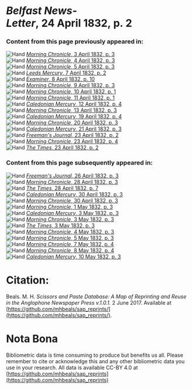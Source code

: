 # *Belfast News-Letter*, 24 April 1832, p. 2  
  
### Content from this page previously appeared in:  
![Hand](http://scissorsandpaste.net/wp-content/uploads/2017/06/smallhandpointer.png) [*Morning Chronicle*, 3 April 1832, p. 3](https://mhbeals.github.io/sap_html/Morning-Chronicle/Morning-Chronicle-3-April-1832-p-3)  
![Hand](http://scissorsandpaste.net/wp-content/uploads/2017/06/smallhandpointer.png) [*Morning Chronicle*, 4 April 1832, p. 3](https://mhbeals.github.io/sap_html/Morning-Chronicle/Morning-Chronicle-4-April-1832-p-3)  
![Hand](http://scissorsandpaste.net/wp-content/uploads/2017/06/smallhandpointer.png) [*Morning Chronicle*, 5 April 1832, p. 3](https://mhbeals.github.io/sap_html/Morning-Chronicle/Morning-Chronicle-5-April-1832-p-3)  
![Hand](http://scissorsandpaste.net/wp-content/uploads/2017/06/smallhandpointer.png) [*Leeds Mercury*, 7 April 1832, p. 2](https://mhbeals.github.io/sap_html/Leeds-Mercury/Leeds-Mercury-7-April-1832-p-2)  
![Hand](http://scissorsandpaste.net/wp-content/uploads/2017/06/smallhandpointer.png) [*Examiner*, 8 April 1832, p. 10](https://mhbeals.github.io/sap_html/Examiner/Examiner-8-April-1832-p-10)  
![Hand](http://scissorsandpaste.net/wp-content/uploads/2017/06/smallhandpointer.png) [*Morning Chronicle*, 9 April 1832, p. 3](https://mhbeals.github.io/sap_html/Morning-Chronicle/Morning-Chronicle-9-April-1832-p-3)  
![Hand](http://scissorsandpaste.net/wp-content/uploads/2017/06/smallhandpointer.png) [*Morning Chronicle*, 10 April 1832, p. 1](https://mhbeals.github.io/sap_html/Morning-Chronicle/Morning-Chronicle-10-April-1832-p-1)  
![Hand](http://scissorsandpaste.net/wp-content/uploads/2017/06/smallhandpointer.png) [*Morning Chronicle*, 11 April 1832, p. 1](https://mhbeals.github.io/sap_html/Morning-Chronicle/Morning-Chronicle-11-April-1832-p-1)  
![Hand](http://scissorsandpaste.net/wp-content/uploads/2017/06/smallhandpointer.png) [*Caledonian Mercury*, 12 April 1832, p. 4](https://mhbeals.github.io/sap_html/Caledonian-Mercury/Caledonian-Mercury-12-April-1832-p-4)  
![Hand](http://scissorsandpaste.net/wp-content/uploads/2017/06/smallhandpointer.png) [*Morning Chronicle*, 13 April 1832, p. 3](https://mhbeals.github.io/sap_html/Morning-Chronicle/Morning-Chronicle-13-April-1832-p-3)  
![Hand](http://scissorsandpaste.net/wp-content/uploads/2017/06/smallhandpointer.png) [*Caledonian Mercury*, 19 April 1832, p. 4](https://mhbeals.github.io/sap_html/Caledonian-Mercury/Caledonian-Mercury-19-April-1832-p-4)  
![Hand](http://scissorsandpaste.net/wp-content/uploads/2017/06/smallhandpointer.png) [*Morning Chronicle*, 20 April 1832, p. 3](https://mhbeals.github.io/sap_html/Morning-Chronicle/Morning-Chronicle-20-April-1832-p-3)  
![Hand](http://scissorsandpaste.net/wp-content/uploads/2017/06/smallhandpointer.png) [*Caledonian Mercury*, 21 April 1832, p. 3](https://mhbeals.github.io/sap_html/Caledonian-Mercury/Caledonian-Mercury-21-April-1832-p-3)  
![Hand](http://scissorsandpaste.net/wp-content/uploads/2017/06/smallhandpointer.png) [*Freeman's Journal*, 23 April 1832, p. 2](https://mhbeals.github.io/sap_html/Freeman's-Journal/Freeman's-Journal-23-April-1832-p-2)  
![Hand](http://scissorsandpaste.net/wp-content/uploads/2017/06/smallhandpointer.png) [*Morning Chronicle*, 23 April 1832, p. 4](https://mhbeals.github.io/sap_html/Morning-Chronicle/Morning-Chronicle-23-April-1832-p-4)  
![Hand](http://scissorsandpaste.net/wp-content/uploads/2017/06/smallhandpointer.png) [*The Times*, 23 April 1832, p. 2](https://mhbeals.github.io/sap_html/The-Times/The-Times-23-April-1832-p-2)  
  
### Content from this page subsequently appeared in:  
![Hand](http://scissorsandpaste.net/wp-content/uploads/2017/06/smallhandpointer.png) [*Freeman's Journal*, 26 April 1832, p. 3](https://mhbeals.github.io/sap_html/Freeman's-Journal/Freeman's-Journal-26-April-1832-p-3)  
![Hand](http://scissorsandpaste.net/wp-content/uploads/2017/06/smallhandpointer.png) [*Morning Chronicle*, 28 April 1832, p. 3](https://mhbeals.github.io/sap_html/Morning-Chronicle/Morning-Chronicle-28-April-1832-p-3)  
![Hand](http://scissorsandpaste.net/wp-content/uploads/2017/06/smallhandpointer.png) [*The Times*, 28 April 1832, p. 7](https://mhbeals.github.io/sap_html/The-Times/The-Times-28-April-1832-p-7)  
![Hand](http://scissorsandpaste.net/wp-content/uploads/2017/06/smallhandpointer.png) [*Caledonian Mercury*, 30 April 1832, p. 3](https://mhbeals.github.io/sap_html/Caledonian-Mercury/Caledonian-Mercury-30-April-1832-p-3)  
![Hand](http://scissorsandpaste.net/wp-content/uploads/2017/06/smallhandpointer.png) [*Morning Chronicle*, 30 April 1832, p. 3](https://mhbeals.github.io/sap_html/Morning-Chronicle/Morning-Chronicle-30-April-1832-p-3)  
![Hand](http://scissorsandpaste.net/wp-content/uploads/2017/06/smallhandpointer.png) [*Morning Chronicle*, 1 May 1832, p. 3](https://mhbeals.github.io/sap_html/Morning-Chronicle/Morning-Chronicle-1-May-1832-p-3)  
![Hand](http://scissorsandpaste.net/wp-content/uploads/2017/06/smallhandpointer.png) [*Caledonian Mercury*, 3 May 1832, p. 3](https://mhbeals.github.io/sap_html/Caledonian-Mercury/Caledonian-Mercury-3-May-1832-p-3)  
![Hand](http://scissorsandpaste.net/wp-content/uploads/2017/06/smallhandpointer.png) [*Morning Chronicle*, 3 May 1832, p. 3](https://mhbeals.github.io/sap_html/Morning-Chronicle/Morning-Chronicle-3-May-1832-p-3)  
![Hand](http://scissorsandpaste.net/wp-content/uploads/2017/06/smallhandpointer.png) [*The Times*, 3 May 1832, p. 3](https://mhbeals.github.io/sap_html/The-Times/The-Times-3-May-1832-p-3)  
![Hand](http://scissorsandpaste.net/wp-content/uploads/2017/06/smallhandpointer.png) [*Morning Chronicle*, 4 May 1832, p. 3](https://mhbeals.github.io/sap_html/Morning-Chronicle/Morning-Chronicle-4-May-1832-p-3)  
![Hand](http://scissorsandpaste.net/wp-content/uploads/2017/06/smallhandpointer.png) [*Morning Chronicle*, 5 May 1832, p. 3](https://mhbeals.github.io/sap_html/Morning-Chronicle/Morning-Chronicle-5-May-1832-p-3)  
![Hand](http://scissorsandpaste.net/wp-content/uploads/2017/06/smallhandpointer.png) [*Morning Chronicle*, 7 May 1832, p. 4](https://mhbeals.github.io/sap_html/Morning-Chronicle/Morning-Chronicle-7-May-1832-p-4)  
![Hand](http://scissorsandpaste.net/wp-content/uploads/2017/06/smallhandpointer.png) [*Morning Chronicle*, 8 May 1832, p. 4](https://mhbeals.github.io/sap_html/Morning-Chronicle/Morning-Chronicle-8-May-1832-p-4)  
![Hand](http://scissorsandpaste.net/wp-content/uploads/2017/06/smallhandpointer.png) [*Caledonian Mercury*, 10 May 1832, p. 3](https://mhbeals.github.io/sap_html/Caledonian-Mercury/Caledonian-Mercury-10-May-1832-p-3)  


# Citation: 

Beals. M. H. *Scissors and Paste Database: A Map of Reprinting and Reuse in the Anglophone Newspaper Press v.1.0.1.* 2 June 2017. Available at [https://github.com/mhbeals/sap_reprints/](https://github.com/mhbeals/sap_reprints/). 

# Nota Bona

Bibliometric data is time consuming to produce but benefits us all. Please remember to cite or acknowledge this and any other bibliometric data you use in your research. All data is available CC-BY 4.0 at [https://github.com/mhbeals/sap_reprints](https://github.com/mhbeals/sap_reprints)